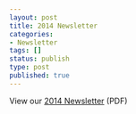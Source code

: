 ```yaml
---
layout: post
title: 2014 Newsletter
categories:
- Newsletter
tags: []
status: publish
type: post
published: true
---
```

View our [2014 Newsletter](http://vietnamvac.isamonkey.org/documents/report-2014.pdf) (PDF)